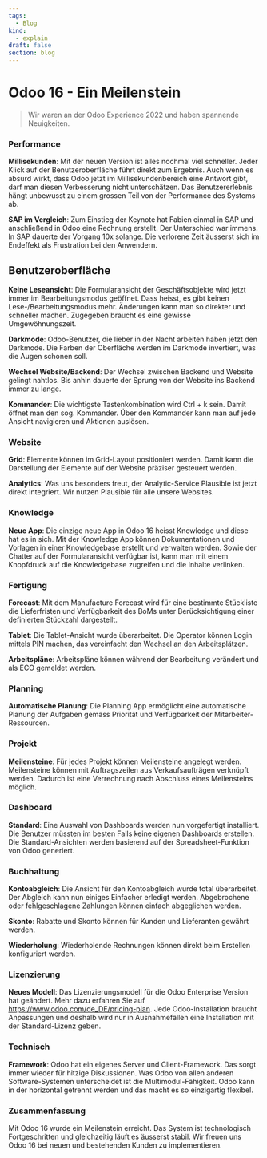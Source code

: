 ```yaml
---
tags:
  - Blog
kind:
  - explain
draft: false
section: blog
---
```

# Odoo 16 - Ein Meilenstein

> Wir waren an der Odoo Experience 2022 und haben spannende Neuigkeiten.

### Performance

**Millisekunden**: Mit der neuen Version ist alles nochmal viel schneller. Jeder Klick auf der Benutzeroberfläche führt direkt zum Ergebnis. Auch wenn es absurd wirkt, dass Odoo jetzt im Millisekundenbereich eine Antwort gibt, darf man diesen Verbesserung nicht unterschätzen. Das Benutzererlebnis hängt unbewusst zu einem grossen Teil von der Performance des Systems ab.

**SAP im Vergleich**: Zum Einstieg der Keynote hat Fabien einmal in SAP und anschließend in Odoo eine Rechnung erstellt. Der Unterschied war immens. In SAP dauerte der Vorgang 10x solange. Die verlorene Zeit äusserst sich im Endeffekt als Frustration bei den Anwendern.

## Benutzeroberfläche

**Keine Leseansicht**: Die Formularansicht der Geschäftsobjekte wird jetzt immer im Bearbeitungsmodus geöffnet. Dass heisst, es gibt keinen Lese-/Bearbeitungsmodus mehr. Änderungen kann man so direkter und schneller machen. Zugegeben braucht es eine gewisse Umgewöhnungszeit. 

**Darkmode**: Odoo-Benutzer, die lieber in der Nacht arbeiten haben jetzt den Darkmode. Die Farben der Oberfläche werden im Darkmode invertiert, was die Augen schonen soll.

**Wechsel Website/Backend**: Der Wechsel zwischen Backend und Website gelingt nahtlos. Bis anhin dauerte der Sprung von der Website ins Backend immer zu lange.

**Kommander**: Die wichtigste Tastenkombination wird Ctrl + k sein. Damit öffnet man den sog. Kommander. Über den Kommander kann man auf jede Ansicht navigieren und Aktionen auslösen.

### Website

**Grid**: Elemente können im Grid-Layout positioniert werden. Damit kann die Darstellung der Elemente auf der Website präziser gesteuert werden.

**Analytics**: Was uns besonders freut, der Analytic-Service Plausible ist jetzt direkt integriert. Wir nutzen Plausible für alle unsere Websites.

### Knowledge

**Neue App**: Die einzige neue App in Odoo 16 heisst Knowledge und diese hat es in sich. Mit der Knowledge App können Dokumentationen und Vorlagen in einer Knowledgebase erstellt und verwalten werden. Sowie der Chatter auf der Formularansicht verfügbar ist, kann man mit einem Knopfdruck auf die Knowledgebase zugreifen und die Inhalte verlinken.

### Fertigung

**Forecast**: Mit dem Manufacture Forecast wird für eine bestimmte Stückliste die Lieferfristen und Verfügbarkeit des BoMs unter Berücksichtigung einer definierten Stückzahl dargestellt.

**Tablet**: Die Tablet-Ansicht wurde überarbeitet. Die Operator können Login mittels PIN machen, das vereinfacht den Wechsel an den Arbeitsplätzen.

**Arbeitspläne**: Arbeitspläne können während der Bearbeitung verändert und als ECO gemeldet werden.

### Planning

**Automatische Planung**: Die Planning App ermöglicht eine automatische Planung der Aufgaben gemäss Priorität und Verfügbarkeit der Mitarbeiter-Ressourcen.

### Projekt

**Meilensteine**: Für jedes Projekt können Meilensteine angelegt werden. Meilensteine können mit Auftragszeilen aus Verkaufsaufträgen verknüpft werden. Dadurch ist eine Verrechnung nach Abschluss eines Meilensteins möglich.

### Dashboard

**Standard**: Eine Auswahl von Dashboards werden nun vorgefertigt installiert. Die Benutzer müssten im besten Falls keine eigenen Dashboards erstellen. Die Standard-Ansichten werden basierend auf der Spreadsheet-Funktion von Odoo generiert.

### Buchhaltung

**Kontoabgleich**: Die Ansicht für den Kontoabgleich wurde total überarbeitet. Der Abgleich kann nun einiges Einfacher erledigt werden. Abgebrochene oder fehlgeschlagene Zahlungen können einfach abgeglichen werden.

**Skonto**: Rabatte und Skonto können für Kunden und Lieferanten gewährt werden.

**Wiederholung**: Wiederholende Rechnungen können direkt beim Erstellen konfiguriert werden.

### Lizenzierung

**Neues Modell**: Das Lizenzierungsmodell für die Odoo Enterprise Version hat geändert. Mehr dazu erfahren Sie auf https://www.odoo.com/de_DE/pricing-plan. Jede Odoo-Installation braucht Anpassungen und deshalb wird nur in Ausnahmefällen eine Installation mit der Standard-Lizenz geben.

### Technisch

**Framework**: Odoo hat ein eigenes Server und Client-Framework. Das sorgt immer wieder für hitzige Diskussionen. Was Odoo von allen anderen Software-Systemen unterscheidet ist die Multimodul-Fähigkeit. Odoo kann in der horizontal getrennt werden und das macht es so einzigartig flexibel.

### Zusammenfassung

Mit Odoo 16 wurde ein Meilenstein erreicht. Das System ist technologisch Fortgeschritten und gleichzeitig läuft es äusserst stabil. Wir freuen uns Odoo 16 bei neuen und bestehenden Kunden zu implementieren.